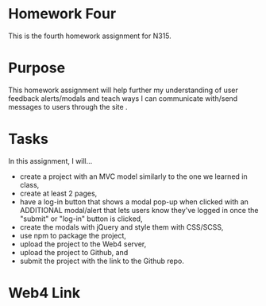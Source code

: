 # Homework Four

This is the fourth homework assignment for N315.

# Purpose

This homework assignment will help further my understanding of user feedback alerts/modals and teach ways I can communicate with/send messages to users through the site .

# Tasks

In this assignment, I will...

- create a project with an MVC model similarly to the one we learned in class,
- create at least 2 pages,
- have a log-in button that shows a modal pop-up when clicked with an ADDITIONAL modal/alert that lets users know they've logged in once the "submit" or "log-in" button is clicked,
- create the modals with jQuery and style them with CSS/SCSS,
- use npm to package the project,
- upload the project to the Web4 server,
- upload the project to Github, and
- submit the project with the link to the Github repo.

# Web4 Link

